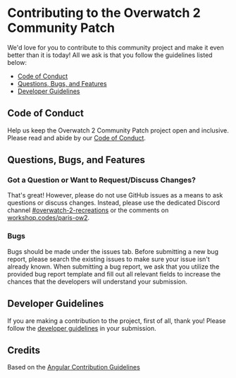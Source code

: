 # Contributing to the Overwatch 2 Community Patch

We'd love for you to contribute to this community project and make it even better than it is today! All we ask is that you follow the guidelines listed below:

  - [Code of Conduct](#code-of-conduct)
  - [Questions, Bugs, and Features](#questions-bugs-and-features)
  - [Developer Guidelines](#developer-guidelines)


## Code of Conduct

Help us keep the Overwatch 2 Community Patch project open and inclusive. Please read and abide by our [Code of Conduct](/CODE_OF_CONDUCT.md).

## Questions, Bugs, and Features

### Got a Question or Want to Request/Discuss Changes?

That's great! However, please do not use GitHub issues as a means to ask questions or discuss changes. Instead, please use the dedicated Discord channel [#overwatch-2-recreations](https://workshop.codes/discord) or the comments on [workshop.codes/paris-ow2](https://workshop.codes/2TEBR).

### Bugs

Bugs should be made under the issues tab. Before submitting a new bug report, please search the existing issues to make sure your issue isn't already known. When submitting a bug report, we ask that you utilize the provided bug report template and fill out all relevant fields to increase the chances that the developers will understand your submission.

## Developer Guidelines

If you are making a contribution to the project, first of all, thank you! Please follow the [developer guidelines](/DEVELOPERS.md) in your submission.

## Credits

Based on the [Angular Contribution Guidelines](https://github.com/angular/angular.js/blob/master/CONTRIBUTING.md)
